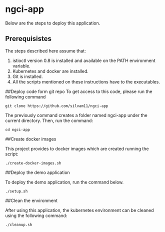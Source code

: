 # ngci-app
Below are the steps to deploy this application.

## Prerequisistes
The steps described here assume that:

1. istioctl version 0.8 is installed and available on the PATH environment variable.
2. Kubernetes and docker are installed.
3. Git is installed.
4. All the scripts mentioned on these instructions have to the executables.

##Deploy code form git repo
To get access to this code, please run the following command

```
git clone https://github.com/silvam11/ngci-app
```

The previously command creates a folder named ngci-app under the current directory. Then, run the command:

```
cd ngci-app
```

##Create docker images

This project provides to docker images which are created running the script:

```
./create-docker-images.sh
```

##Deploy the demo application

To deploy the demo application, run the command below.

```
./setup.sh
```
##Clean the environment

After using this application, the kubernetes environment can be cleaned using the following command:

```
./cleanup.sh
```